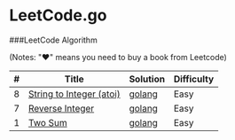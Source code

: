 LeetCode.go
========

###LeetCode Algorithm

(Notes: "&hearts;" means you need to buy a book from Leetcode)


| # | Title | Solution | Difficulty |
|---| ----- | -------- | ---------- |
|8|[String to Integer (atoi)](https://leetcode.com/problems/string-to-integer-atoi/)  | [golang](.//string_to_integer/atoi.go)|Easy|
|7|[Reverse Integer](https://leetcode.com/problems/reverse-integer/)  | [golang](.//reverse_integer/reverse_integer.go)|Easy|
|1|[Two Sum](https://leetcode.com/problems/two-sum/)  | [golang](.//two_num/two_num.go)|Easy|
